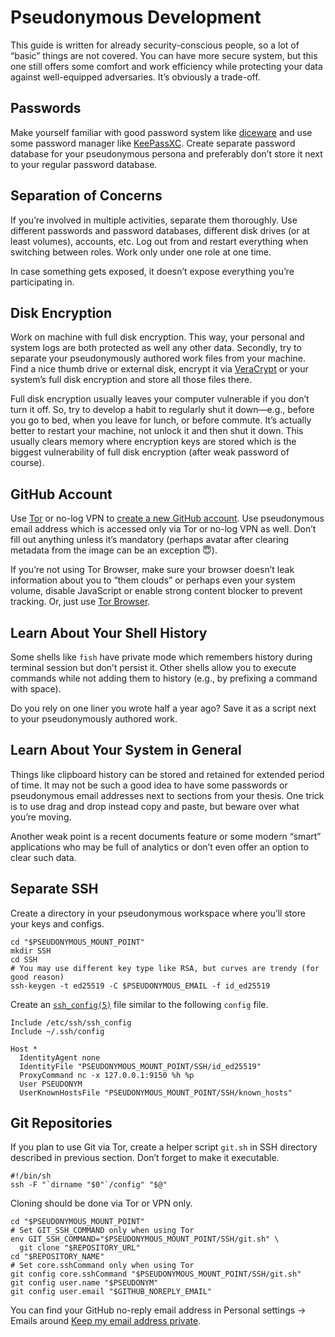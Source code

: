 Pseudonymous Development
=========================

This guide is written for already security-conscious people, so a lot of “basic” things are not covered. You can have more secure system, but this one still offers some comfort and work efficiency while protecting your data against well-equipped adversaries. It’s obviously a trade-off.

## Passwords

Make yourself familiar with good password system like [diceware][] and use some password manager like [KeePassXC][]. Create separate password database for your pseudonymous persona and preferably don’t store it next to your regular password database.

## Separation of Concerns

If you’re involved in multiple activities, separate them thoroughly. Use different passwords and password databases, different disk drives (or at least volumes), accounts, etc. Log out from and restart everything when switching between roles. Work only under one role at one time.

In case something gets exposed, it doesn’t expose everything you’re participating in.

## Disk Encryption

Work on machine with full disk encryption. This way, your personal and system logs are both protected as well any other data. Secondly, try to separate your pseudonymously authored work files from your machine. Find a nice thumb drive or external disk, encrypt it via [VeraCrypt][] or your system’s full disk encryption and store all those files there.

Full disk encryption usually leaves your computer vulnerable if you don’t turn it off. So, try to develop a habit to regularly shut it down—e.g., before you go to bed, when you leave for lunch, or before commute. It’s actually better to restart your machine, not unlock it and then shut it down. This usually clears memory where encryption keys are stored which is the biggest vulnerability of full disk encryption (after weak password of course).

## GitHub Account

Use [Tor][] or no-log VPN to [create a new GitHub account][new-github-account]. Use pseudonymous email address which is accessed only via Tor or no-log VPN as well. Don’t fill out anything unless it’s mandatory (perhaps avatar after clearing metadata from the image can be an exception 😇).

If you’re not using Tor Browser, make sure your browser doesn’t leak information about you to “them clouds” or perhaps even your system volume, disable JavaScript or enable strong content blocker to prevent tracking. Or, just use [Tor Browser][tor-browser].

## Learn About Your Shell History

Some shells like `fish` have private mode which remembers history during terminal session but don’t persist it. Other shells allow you to execute commands while not adding them to history (e.g., by prefixing a command with space).

Do you rely on one liner you wrote half a year ago? Save it as a script next to your pseudonymously authored work.

## Learn About Your System in General

Things like clipboard history can be stored and retained for extended period of time. It may not be such a good idea to have some passwords or pseudonymous email addresses next to sections from your thesis. One trick is to use drag and drop instead copy and paste, but beware over what you’re moving.

Another weak point is a recent documents feature or some modern “smart” applications who may be full of analytics or don’t even offer an option to clear such data.

## Separate SSH

Create a directory in your pseudonymous workspace where you’ll store your keys and configs.

    cd "$PSEUDONYMOUS_MOUNT_POINT"
    mkdir SSH
    cd SSH
    # You may use different key type like RSA, but curves are trendy (for good reason)
    ssh-keygen -t ed25519 -C $PSEUDONYMOUS_EMAIL -f id_ed25519

Create an [`ssh_config(5)`][ssh-config] file similar to the following  `config` file.

    Include /etc/ssh/ssh_config
    Include ~/.ssh/config
    
    Host *
      IdentityAgent none
      IdentityFile "PSEUDONYMOUS_MOUNT_POINT/SSH/id_ed25519"
      ProxyCommand nc -x 127.0.0.1:9150 %h %p
      User PSEUDONYM
      UserKnownHostsFile "PSEUDONYMOUS_MOUNT_POINT/SSH/known_hosts"

## Git Repositories

If you plan to use Git via Tor, create a helper script `git.sh` in SSH directory described in previous section. Don’t forget to make it executable.

    #!/bin/sh
    ssh -F "`dirname "$0"`/config" "$@"

Cloning should be done via Tor or VPN only.

    cd "$PSEUDONYMOUS_MOUNT_POINT"
    # Set GIT_SSH_COMMAND only when using Tor
    env GIT_SSH_COMMAND="$PSEUDONYMOUS_MOUNT_POINT/SSH/git.sh" \
      git clone "$REPOSITORY_URL"
    cd "$REPOSITORY_NAME"
    # Set core.sshCommand only when using Tor
    git config core.sshCommand "$PSEUDONYMOUS_MOUNT_POINT/SSH/git.sh"
    git config user.name "$PSEUDONYM"
    git config user.email "$GITHUB_NOREPLY_EMAIL"

You can find your GitHub no-reply email address in Personal settings → Emails around [Keep my email address private][noreply-email].

[diceware]: https://www.eff.org/dice
[keepassxc]: https://keepassxc.org
[veracrypt]: https://www.veracrypt.fr
[new-github-account]: https://github.com/join
[tor]: https://www.torproject.org
[tor-browser]: https://www.torproject.org/projects/torbrowser.html
[ssh-config]: https://man.openbsd.org/ssh_config
[noreply-email]: https://github.com/settings/emails#toggle_visibility_note
